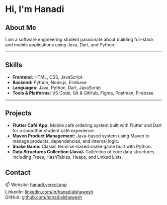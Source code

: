 # Hi, I'm Hanadi

## About Me
I am a software engineering student passionate about building full-stack and mobile applications using Java, Dart, and Python.

---

## Skills

- **Frontend:** HTML, CSS, JavaScript  
- **Backend:** Python, Node.js, Firebase  
- **Languages:** Java, Python, Dart, JavaScript  
- **Tools & Platforms:** VS Code, Git & GitHub, Figma, Postman, Firebase

---

## Projects

- **Flutter Café App:** Mobile café ordering system built with Flutter and Dart for a smoother student café experience.  
- **Maven Product Management:** Java-based system using Maven to manage products, dependencies, and internal logic.  
- **Snake Game:** Classic terminal-based snake game built with Python.  
- **Data Structures Collection (Java):** Collection of core data structures including Trees, HashTables, Heaps, and Linked Lists.  
  

## Contact

📫 Website: [hanadi.vercel.app](https://hanadi.vercel.app)  
LinkedIn: [linkedin.com/in/hanadialshawesh](https://www.linkedin.com/in/hanadi-alshawesh-1b4541273/)  
GitHub: [github.com/hanadialshawesh](https://github.com/hanadialshawesh)
